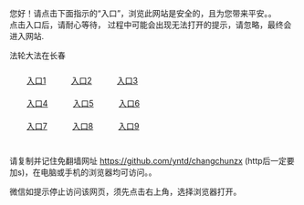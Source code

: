 您好！请点击下面指示的“入口”，浏览此网站是安全的，且为您带来平安。。 <br/>
点击入口后，请耐心等待， 过程中可能会出现无法打开的提示，请忽略，最终会进入网站. </br>

法轮大法在长春<br/>
<div style="padding:10px"><a style="margin:20px" target="_blank" href="https://d1mszcue9irhos.cloudfront.net/2Qpsp?jumjb" id="ccLink1" rel="nofollow">入口1</a> <a target="_blank" style="margin:20px" href="https://d3f9chhd74jgxr.cloudfront.net/2Qpsp?unbzxgrx" id="ccLink2" rel="nofollow">入口2</a> <a style="margin:20px" target="_blank" href="https://d2q2en0a5236sq.cloudfront.net/2Qpsp?bpyfro" id="ccLink3" rel="nofollow">入口3</a></div>

<div style="padding:10px" ><a style="margin:20px" target="_blank" href="https://d1mszcue9irhos.cloudfront.net/2Qpsp?jumjb" id="ccLink4" rel="nofollow">入口4</a> <a style="margin:20px" href="https://d3f9chhd74jgxr.cloudfront.net/2Qpsp?unbzxgrx" target="_blank" id="ccLink5" rel="nofollow">入口5</a> <a style="margin:20px" href="https://d2q2en0a5236sq.cloudfront.net/2Qpsp?bpyfro" target="_blank" id="ccLink6" rel="nofollow">入口6</a></div>

<div style="padding:10px"><a style="margin:20px" target="_blank" href="https://d1mszcue9irhos.cloudfront.net/2Qpsp?jumjb" id="ccLink7" rel="nofollow">入口7</a> <a style="margin:20px" href="https://d3f9chhd74jgxr.cloudfront.net/2Qpsp?unbzxgrx" target="_blank" id="ccLink8" rel="nofollow">入口8</a> <a style="margin:20px" target="_blank" href="https://d2q2en0a5236sq.cloudfront.net/2Qpsp?bpyfro" id="ccLink9" rel="nofollow">入口9</a></div>

<br/>



请复制并记住免翻墙网址 https://github.com/yntd/changchunzx (http后一定要加s)，在电脑或手机的浏览器均可访问。。<br/>

微信如提示停止访问该网页，须先点击右上角，选择浏览器打开。
